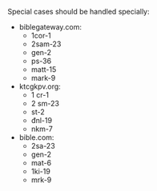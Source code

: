 Special cases should be handled specially:

- biblegateway.com:
  - 1cor-1
  - 2sam-23
  - gen-2
  - ps-36
  - matt-15
  - mark-9
- ktcgkpv.org:
  - 1 cr-1
  - 2 sm-23
  - st-2
  - đnl-19
  - nkm-7
- bible.com:
  - 2sa-23
  - gen-2
  - mat-6
  - 1ki-19
  - mrk-9
